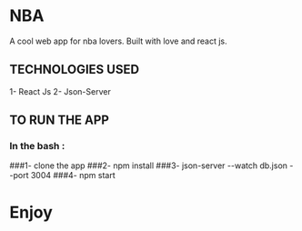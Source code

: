 # NBA
A cool web app for nba lovers.
Built with love and react js. 

## TECHNOLOGIES USED
1- React Js
2- Json-Server


## TO RUN THE APP

### In the bash :
###1- clone the app
###2- npm install 
###3- json-server --watch db.json --port 3004
###4- npm start

# Enjoy